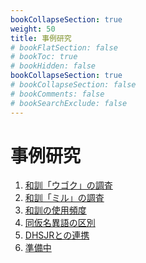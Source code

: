 ```yaml
---
bookCollapseSection: true
weight: 50
title: 事例研究
# bookFlatSection: false
# bookToc: true
# bookHidden: false
bookCollapseSection: true
# bookCollapseSection: false
# bookComments: false
# bookSearchExclude: false
---
```


# 事例研究

1. [和訓「ウゴク」の調査](/docs/notes/krm-main/case-study/1_ugoku/)　
2. [和訓「ミル」の調査](/docs/notes/krm-main/case-study/2_miru/)　
3. [和訓の使用頻度](/docs/notes/krm-main/case-study/3_wakun/)　
4. [同仮名異語の区別](/docs/notes/krm-main/case-study/4_kana_split/)　
5. [DHSJRとの連携](/docs/notes/krm-main/case-study/5_dhsjr/)
6. [準備中](/docs/notes/krm-main/case-study/6/)